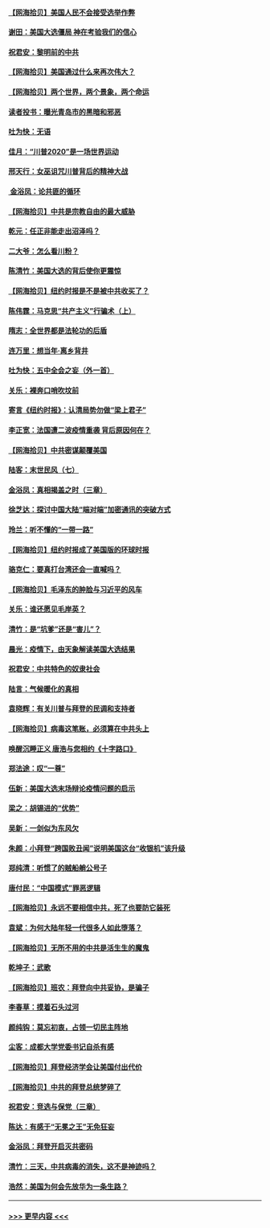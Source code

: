 #### [【网海拾贝】美国人民不会接受选举作弊](../pages/nsc993/n12528850.md?t=11061902) 
#### [谢田：美国大选僵局 神在考验我们的信心](../pages/nsc993/n12527932.md?t=11061902) 
#### [祝君安：黎明前的中共](../pages/nsc993/n12524071.md?t=11061902) 
#### [【网海拾贝】美国通过什么来再次伟大？](../pages/nsc993/n12523844.md?t=11061902) 
#### [【网海拾贝】两个世界，两个景象，两个命运](../pages/nsc993/n12521419.md?t=11061902) 
#### [读者投书：曝光青岛市的黑暗和邪恶](../pages/nsc993/n12520988.md?t=11061902) 
#### [吐为快：无语](../pages/nsc993/n12518588.md?t=11061902) 
#### [佳月：“川普2020”是一场世界运动](../pages/nsc993/n12518581.md?t=11061902) 
#### [邢天行：女巫诅咒川普背后的精神大战](../pages/nsc993/n12517257.md?t=11061902) 
#### [ 金浴凤：论共匪的循环](../pages/nsc993/n12517133.md?t=11061902) 
#### [【网海拾贝】中共是宗教自由的最大威胁](../pages/nsc993/n12516879.md?t=11061902) 
#### [乾元：任正非能走出沼泽吗？](../pages/nsc993/n12515831.md?t=11061902) 
#### [二大爷：怎么看川粉？](../pages/nsc993/n12515820.md?t=11061902) 
#### [陈清竹：美国大选的背后使你更震惊](../pages/nsc993/n12515589.md?t=11061902) 
#### [【网海拾贝】纽约时报是不是被中共收买了？](../pages/nsc993/n12515122.md?t=11061902) 
#### [陈伟霆：马克思“共产主义”行骗术（上）](../pages/nsc993/n12510217.md?t=11061902) 
#### [隋志：全世界都是法轮功的后盾](../pages/nsc993/n12510636.md?t=11061902) 
#### [连万里：想当年‧离乡背井](../pages/nsc993/n12510623.md?t=11061902) 
#### [吐为快：五中全会之妄（外一首）](../pages/nsc993/n12510470.md?t=11061902) 
#### [关乐：裸奔口哨吹坟前](../pages/nsc993/n12510403.md?t=11061902) 
#### [寄言《纽约时报》：认清局势勿做“梁上君子”](../pages/nsc993/n12510042.md?t=11061902) 
#### [李正宽：法国遭二波疫情重袭 背后原因何在？](../pages/nsc993/n12509971.md?t=11061902) 
#### [【网海拾贝】中共密谋颠覆美国](../pages/nsc993/n12509816.md?t=11061902) 
#### [陆客：末世民风（七）](../pages/nsc993/n12507822.md?t=11061902) 
#### [金浴凤：真相揭盖之时（三章）](../pages/nsc993/n12507804.md?t=11061902) 
#### [徐芝达：探讨中国大陆“端对端”加密通讯的突破方式](../pages/nsc993/n12507682.md?t=11061902) 
#### [玲兰：听不懂的“一带一路”](../pages/nsc993/n12507669.md?t=11061902) 
#### [【网海拾贝】纽约时报成了美国版的环球时报](../pages/nsc993/n12507053.md?t=11061902) 
#### [骆克仁：要真打台湾还会一直喊吗？](../pages/nsc993/n12506843.md?t=11061902) 
#### [【网海拾贝】毛泽东的肿脸与习近平的风车](../pages/nsc993/n12504537.md?t=11061902) 
#### [关乐：谁还愿见毛岸英？](../pages/nsc993/n12503866.md?t=11061902) 
#### [清竹：是“坑爹”还是“害儿”？](../pages/nsc993/n12503034.md?t=11061902) 
#### [晨光：疫情下，由天象解读美国大选结果](../pages/nsc993/n12502536.md?t=11061902) 
#### [祝君安：中共特色的奴隶社会](../pages/nsc993/n12501529.md?t=11061902) 
#### [陆言：气候暖化的真相](../pages/nsc993/n12501183.md?t=11061902) 
#### [袁晓辉：有关川普与拜登的民调和支持者](../pages/nsc993/n12500433.md?t=11061902) 
#### [【网海拾贝】病毒这笔账，必须算在中共头上](../pages/nsc993/n12500320.md?t=11061902) 
#### [唤醒沉睡正义 唐浩与您相约《十字路口》](../pages/nsc993/n12497980.md?t=11061902) 
#### [郑法途：叹“一尊”](../pages/nsc993/n12498837.md?t=11061902) 
#### [伍新：美国大选末场辩论疫情问题的启示](../pages/nsc993/n12498829.md?t=11061902) 
#### [梁之：胡锡进的“优势”](../pages/nsc993/n12498780.md?t=11061902) 
#### [吴新：一剑似为东风欠](../pages/nsc993/n12498772.md?t=11061902) 
#### [朱颜：小拜登“跨国败丑闻”说明美国这台“收银机”该升级](../pages/nsc993/n12498731.md?t=11061902) 
#### [郑纯清：听惯了的贼船艄公号子](../pages/nsc993/n12498721.md?t=11061902) 
#### [唐付民：“中国模式”罪恶逻辑](../pages/nsc993/n12498310.md?t=11061902) 
#### [【网海拾贝】永远不要相信中共，死了也要防它装死](../pages/nsc993/n12498162.md?t=11061902) 
#### [袁斌：为何大陆年轻一代很多人如此堕落？](../pages/nsc993/n12495696.md?t=11061902) 
#### [【网海拾贝】无所不用的中共是活生生的魔鬼](../pages/nsc993/n12495621.md?t=11061902) 
#### [乾坤子：武歌](../pages/nsc993/n12493391.md?t=11061902) 
#### [【网海拾贝】班农：拜登向中共妥协，是骗子](../pages/nsc993/n12492877.md?t=11061902) 
#### [李春草：摸着石头过河](../pages/nsc993/n12491121.md?t=11061902) 
#### [颜纯钩：莫忘初衷，占领一切民主阵地](../pages/nsc993/n12490965.md?t=11061902) 
#### [尘客：成都大学党委书记自杀有感](../pages/nsc993/n12490950.md?t=11061902) 
#### [【网海拾贝】拜登经济学会让美国付出代价](../pages/nsc993/n12489662.md?t=11061902) 
#### [【网海拾贝】中共的拜登总统梦碎了](../pages/nsc993/n12487896.md?t=11061902) 
#### [祝君安：竞选与保党（三章）](../pages/nsc993/n12487258.md?t=11061902) 
#### [陈达：有感于“无冕之王”无免狂妄](../pages/nsc993/n12485133.md?t=11061902) 
#### [金浴凤：拜登开启灭共密码](../pages/nsc993/n12485125.md?t=11061902) 
#### [清竹：三天，中共病毒的消失，这不是神迹吗？](../pages/nsc993/n12485027.md?t=11061902) 
#### [浩然：美国为何会先放华为一条生路？](../pages/nsc993/n12484997.md?t=11061902) 

----
#### [ >>> 更早内容 <<< ](../indexes/nsc993-earlier.md)
